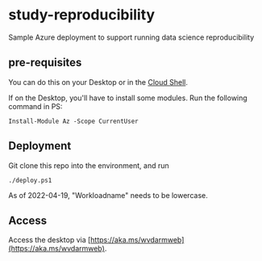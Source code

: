 # study-reproducibility
Sample Azure deployment to support running data science reproducibility

## pre-requisites


You can do this on your Desktop or in the [Cloud Shell](https://shell.azure.com).

If on the Desktop, you'll have to install some modules. Run the following command in PS:
```
Install-Module Az -Scope CurrentUser
```

## Deployment

Git clone this repo into the environment, and run
```
./deploy.ps1
```

As of 2022-04-19, "Workloadname" needs to be lowercase.

## Access

Access the desktop via [https://aka.ms/wvdarmweb](https://aka.ms/wvdarmweb).

